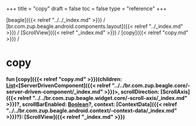 +++
title = "copy"
draft = false
toc = false
type = "reference"
+++

[beagle]({{< relref "../../_index.md" >}}) / [br.com.zup.beagle.android.components.layout]({{< relref "../_index.md" >}}) / [ScrollView]({{< relref "_index.md" >}}) / [copy]({{< relref "copy.md" >}}) / 



# copy  
  
<b><b>fun [copy]({{< relref "copy.md" >}})(children: [List](https://kotlinlang.org/api/latest/jvm/stdlib/kotlin.collections/-list/index.html)<[ServerDrivenComponent]({{< relref "../../br.com.zup.beagle.core/-server-driven-component/_index.md" >}})>, scrollDirection: [ScrollAxis]({{< relref "../../br.com.zup.beagle.widget.core/-scroll-axis/_index.md" >}})?, scrollBarEnabled: [Boolean](https://kotlinlang.org/api/latest/jvm/stdlib/kotlin/-boolean/index.html)?, context: [ContextData]({{< relref "../../br.com.zup.beagle.android.context/-context-data/_index.md" >}})?): [ScrollView]({{< relref "_index.md" >}})</b></b>  



